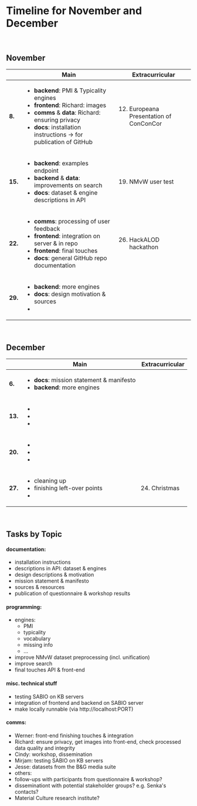 # Timeline for November and December

</br>

## November


|   | **Main**   | **Extracurricular** |
|---|---|---|
| **8.**   | <ul><li>**backend**: PMI & Typicality engines</li><li>**frontend**: Richard: images</li><li>**comms** & **data**: Richard: ensuring privacy</li><li>**docs**: installation instructions -> for publication of GitHub</li></ul>| <ol><li value="12.">Europeana Presentation of ConConCor</li></ol> |
| **15.**  | <ul><li>**backend**: examples endpoint</li><li>**backend** & **data**: improvements on search</li><li>**docs**: dataset & engine descriptions in API</li></ul> | <ol><li value="19.">NMvW user test</ol> |
| **22.**  | <ul><li>**comms**: processing of user feedback</li><li>**frontend**: integration on server & in repo</li><li>**frontend**: final touches</li><li>**docs**: general GitHub repo documentation</li></ul> | <ol><li value="26.">HackALOD hackathon</li></ol>  |
| **29.**  | <ul><li>**backend**: more engines</li><li>**docs**: design motivation & sources</li><li></li></ul> | <ol></ol>  |


</br>


## December


|   | **Main**   | **Extracurricular** |
|---|---|---|
| **6.**   | <ul><li>**docs**: mission statement & manifesto</li><li>**backend**: more engines</li></ul>| |
| **13.**  | <ul><li></li><li></li><li></li></ul> | |
| **20.**  | <ul><li></li><li></li><li></li></ul> | |
| **27.**  | <ul><li>cleaning up</li><li>finishing left-over points</li><li></li></ul> | <ol><li value="24.">Christmas</li></ol>  |


</br>

## Tasks by Topic

#### documentation:

 - installation instructions
 - descriptions in API: dataset & engines
 - design descriptions & motivation
 - mission statement & manifesto
 - sources & resources
 - publication of questionnaire & workshop results


#### programming:

 - engines:
   - PMI
   - typicality
   - vocabulary
   - missing info
   - ...
 - improve NMvW dataset preprocessing (incl. unification) 
 - improve search
 - final touches API & front-end


#### misc. technical stuff

 - testing SABIO on KB servers
 - integration of frontend and backend on SABIO server
 - make locally runnable (via http://localhost:PORT)


#### comms:

 - Werner: front-end finishing touches & integration
 - Richard: ensure privacy, get images into front-end, check processed data quality and integrity
 - Cindy: workshop, dissemination
 - Mirjam: testing SABIO on KB servers
 - Jesse: datasets from the B&G media suite
 - others:
  - follow-ups with participants from questionnaire & workshop?
  - disseminationt with potential stakeholder groups? e.g. Senka's contacts?
  - Material Culture research institute?



